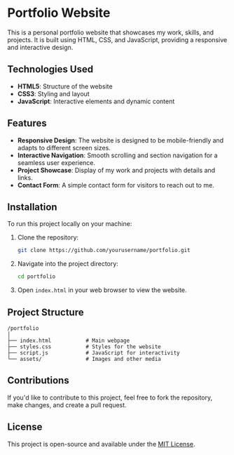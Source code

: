 # Portfolio Website

This is a personal portfolio website that showcases my work, skills, and projects. It is built using HTML, CSS, and JavaScript, providing a responsive and interactive design.

## Technologies Used

- **HTML5**: Structure of the website
- **CSS3**: Styling and layout
- **JavaScript**: Interactive elements and dynamic content

## Features

- **Responsive Design**: The website is designed to be mobile-friendly and adapts to different screen sizes.
- **Interactive Navigation**: Smooth scrolling and section navigation for a seamless user experience.
- **Project Showcase**: Display of my work and projects with details and links.
- **Contact Form**: A simple contact form for visitors to reach out to me.

## Installation

To run this project locally on your machine:

1. Clone the repository:
   ```bash
   git clone https://github.com/yourusername/portfolio.git
   ```
2. Navigate into the project directory:
   ```bash
   cd portfolio
   ```
3. Open `index.html` in your web browser to view the website.

## Project Structure

```
/portfolio
│
├── index.html           # Main webpage
├── styles.css           # Styles for the website
├── script.js            # JavaScript for interactivity
└── assets/              # Images and other media
```

## Contributions

If you'd like to contribute to this project, feel free to fork the repository, make changes, and create a pull request.

## License

This project is open-source and available under the [MIT License](LICENSE).

